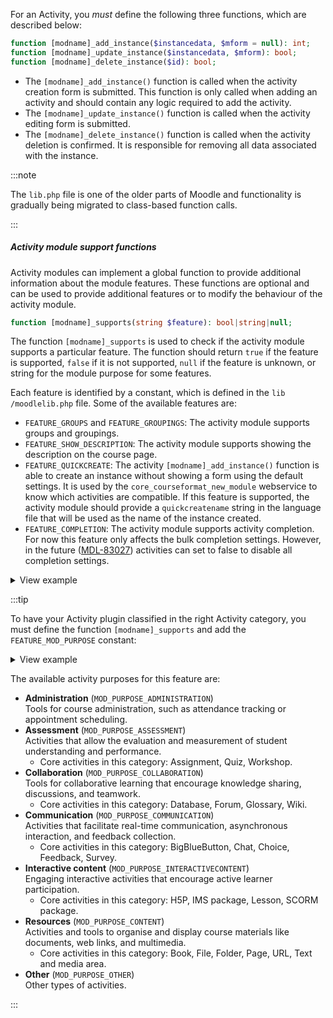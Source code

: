 <!-- markdownlint-disable first-line-heading -->
For an Activity, you _must_ define the following three functions, which are described below:

```php title="mod/[modname]/lib.php"
function [modname]_add_instance($instancedata, $mform = null): int;
function [modname]_update_instance($instancedata, $mform): bool;
function [modname]_delete_instance($id): bool;
```

- The `[modname]_add_instance()` function is called when the activity creation form is submitted. This function is only called when adding an activity and should contain any logic required to add the activity.
- The `[modname]_update_instance()` function is called when the activity editing form is submitted.
- The `[modname]_delete_instance()` function is called when the activity deletion is confirmed. It is responsible for removing all data associated with the instance.

:::note

The `lib.php` file is one of the older parts of Moodle and functionality is gradually being migrated to class-based function calls.

:::

##### Activity module support functions

Activity modules can implement a global function to provide additional information about the module
features. These functions are optional and can be used to provide additional features or to modify the behaviour of the activity module.

```php title="mod/[modname]/lib.php"
function [modname]_supports(string $feature): bool|string|null;
```

The function `[modname]_supports` is used to check if the activity module supports a particular feature. The function should return `true` if the feature is supported, `false` if it is not supported, `null` if the feature is unknown, or string for the module purpose for some features.

Each feature is identified by a constant, which is defined in the `lib
/moodlelib.php` file. Some of the available features are:

- `FEATURE_GROUPS` and `FEATURE_GROUPINGS`: The activity module supports groups and groupings.
- `FEATURE_SHOW_DESCRIPTION`: The activity module supports showing the description on the course page.
- `FEATURE_QUICKCREATE`: The activity `[modname]_add_instance()` function is able to create an instance without showing a form using the default settings. It is used by the `core_courseformat_new_module` webservice to know which activities are compatible. If this feature is supported, the activity module should provide a `quickcreatename` string in the language file that will be used as the name of the instance created.
- `FEATURE_COMPLETION`: The activity module supports activity completion. For now this feature only affects the bulk completion settings. However, in the future ([MDL-83027](https://moodle.atlassian.net/browse/MDL-83027)) activities can set to false to disable all completion settings.

<details>
  <summary>View example</summary>
  <div>

```php
function [modname]_supports($feature) {
    return match ($feature) {
        FEATURE_GROUPS => true,
        FEATURE_GROUPINGS => true,
        FEATURE_MOD_INTRO => true,
        FEATURE_COMPLETION_TRACKS_VIEWS => true,
        FEATURE_GRADE_HAS_GRADE => true,
        FEATURE_BACKUP_MOODLE2 => true,
        FEATURE_SHOW_DESCRIPTION => true,
        FEATURE_MOD_PURPOSE => MOD_PURPOSE_COLLABORATION,
        default => null,
    };
}
```

  </div>
</details>

:::tip

To have your Activity plugin classified in the right Activity category, you must define the function `[modname]_supports` and add the `FEATURE_MOD_PURPOSE` constant:

<details>
  <summary>View example</summary>
  <div>

```php
function [modname]_supports(string $feature) {
    switch ($feature) {
        [...]
        case FEATURE_MOD_PURPOSE:
            return MOD_PURPOSE_XXXXXX;

        default:
            return null;
    }
}
```

  </div>
</details>

The available activity purposes for this feature are:

- **Administration** (`MOD_PURPOSE_ADMINISTRATION`) <br/>
Tools for course administration, such as attendance tracking or appointment scheduling.
- **Assessment** (`MOD_PURPOSE_ASSESSMENT`)<br/>
Activities that allow the evaluation and measurement of student understanding and performance.<br/>
  - Core activities in this category: Assignment, Quiz, Workshop.
- **Collaboration** (`MOD_PURPOSE_COLLABORATION`)<br/>
Tools for collaborative learning that encourage knowledge sharing, discussions, and teamwork.<br/>
  - Core activities in this category: Database, Forum, Glossary, Wiki.
- **Communication** (`MOD_PURPOSE_COMMUNICATION`)<br/>
Activities that facilitate real-time communication, asynchronous interaction, and feedback collection.<br/>
  - Core activities in this category: BigBlueButton, Chat, Choice, Feedback, Survey.
- **Interactive content** (`MOD_PURPOSE_INTERACTIVECONTENT`)<br/>
Engaging interactive activities that encourage active learner participation.<br/>
  - Core activities in this category: H5P, IMS package, Lesson, SCORM package.
- **Resources** (`MOD_PURPOSE_CONTENT`)<br/>
Activities and tools to organise and display course materials like documents, web links, and multimedia.<br/>
  - Core activities in this category: Book, File, Folder, Page, URL, Text and media area.
- **Other** (`MOD_PURPOSE_OTHER`)<br/>
Other types of activities.

:::
